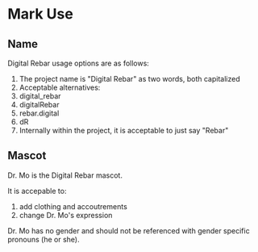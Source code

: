 # Mark Use

## Name

Digital Rebar usage options are as follows:

1. The project name is "Digital Rebar" as two words, both capitalized
1. Acceptable alternatives:
  1. digital_rebar
  1. digitalRebar
  1. rebar.digital
  1. dR
1. Internally within the project, it is acceptable to just say "Rebar"

## Mascot

Dr. Mo is the Digital Rebar mascot.  

It is accepable to:
  1. add clothing and accoutrements
  1. change Dr. Mo's expression

Dr. Mo has no gender and should not be referenced with gender specific pronouns (he or she).
